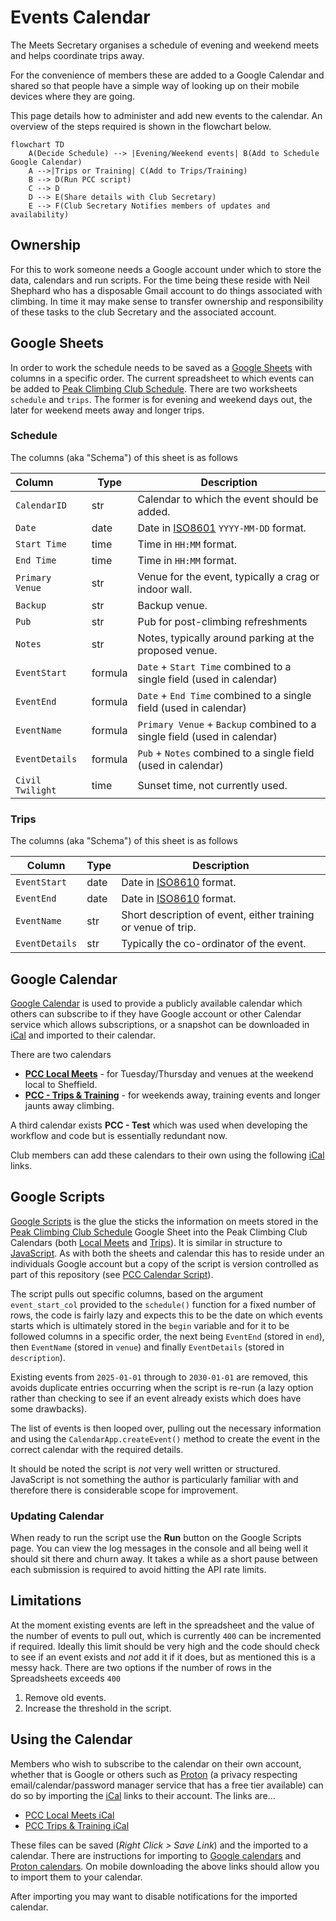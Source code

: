 # Events Calendar

The Meets Secretary organises a schedule of evening and weekend meets and helps coordinate trips away.

For the convenience of members these are added to a Google Calendar and shared so that people have a simple way of
looking up on their mobile devices where they are going.

This page details how to administer and add new events to the calendar. An overview of the steps required is shown in
the flowchart below.

```mermaid
flowchart TD
    A(Decide Schedule) --> |Evening/Weekend events| B(Add to Schedule Google Calendar)
    A -->|Trips or Training| C(Add to Trips/Training)
    B --> D(Run PCC script)
    C --> D
    D --> E(Share details with Club Secretary)
    E --> F(Club Secretary Notifies members of updates and availability)
```

## Ownership

For this to work someone needs a Google account under which to store the data, calendars and run scripts. For the time
being these reside with Neil Shephard who has a disposable Gmail account to do things associated with climbing. In time
it may make sense to transfer ownership and responsibility of these tasks to the club Secretary and the associated account.

## Google Sheets

In order to work the schedule needs to be saved as a [Google Sheets][google_sheets] with columns in a specific
order. The current spreadsheet to which events can be added to [Peak Climbing Club Schedule][pcc_schedule]. There are
two worksheets `schedule` and `trips`. The former is for evening and weekend days out, the later for weekend meets away
and longer trips.

### Schedule

The columns (aka "Schema") of this sheet is as follows

| Column           | Type    | Description                                                              |
| :--------------- | ------- | ------------------------------------------------------------------------ |
| `CalendarID`     | str     | Calendar to which the event should be added.                             |
| `Date`           | date    | Date in [ISO8601][iso8601] `YYYY-MM-DD` format.                          |
| `Start Time`     | time    | Time in `HH:MM` format.                                                  |
| `End Time`       | time    | Time in `HH:MM` format.                                                  |
| `Primary Venue`  | str     | Venue for the event, typically a crag or indoor wall.                    |
| `Backup`         | str     | Backup venue.                                                            |
| `Pub`            | str     | Pub for post-climbing refreshments                                       |
| `Notes`          | str     | Notes, typically around parking at the proposed venue.                   |
| `EventStart`     | formula | `Date` + `Start Time` combined to a single field (used in calendar)      |
| `EventEnd`       | formula | `Date` + `End Time` combined to a single field (used in calendar)        |
| `EventName`      | formula | `Primary Venue` + `Backup` combined to a single field (used in calendar) |
| `EventDetails`   | formula | `Pub` + `Notes` combined to a single field (used in calendar)            |
| `Civil Twilight` | time    | Sunset time, not currently used.                                         |

### Trips

The columns (aka "Schema") of this sheet is as follows

| Column         | Type | Description                                                   |
| -------------- | ---- | ------------------------------------------------------------- |
| `EventStart`   | date | Date in [ISO8610][iso8601] format.                            |
| `EventEnd`     | date | Date in [ISO8610][iso8601] format.                            |
| `EventName`    | str  | Short description of event, either training or venue of trip. |
| `EventDetails` | str  | Typically the co-ordinator of the event.                      |

## Google Calendar

[Google Calendar][google_calendar] is used to provide a publicly available calendar which others can subscribe to if
they have Google account or other Calendar service which allows subscriptions, or a snapshot can be downloaded in
[iCal][ical] and imported to their calendar.

There are two calendars

- [**PCC Local Meets**][pcc_calendar_local] - for Tuesday/Thursday and venues at the weekend local to Sheffield.
- [**PCC - Trips & Training**][pcc_calendar_trips] - for weekends away, training events and longer jaunts away climbing.

A third calendar exists **PCC - Test** which was used when developing the workflow and code but is essentially redundant
now.

Club members can add these calendars to their own using the following [iCal][ical] links.

## Google Scripts

[Google Scripts][google_scripts] is the glue the sticks the information on meets stored in the [Peak Climbing Club
Schedule][pcc_schedule] Google Sheet into the Peak Climbing Club Calendars (both [Local Meets][pcc_calendar_local] and
[Trips][pcc_calendar_trips]). It is similar in structure to [JavaScript][js]. As with both the sheets and calendar this
has to reside under an individuals Google account but a copy of the script is version controlled as part of this
repository (see [PCC Calendar Script][gs_pcc_script]).

The script pulls out specific columns, based on the argument `event_start_col` provided to the `schedule()` function for
a fixed number of rows, the code is fairly lazy and expects this to be the date on which events starts which is
ultimately stored in the `begin` variable and for it to be followed columns in a specific order, the next being
`EventEnd` (stored in `end`), then `EventName` (stored in `venue`) and finally `EventDetails` (stored in `description`).

Existing events from `2025-01-01` through to `2030-01-01` are removed, this avoids duplicate entries occurring when the
script is re-run (a lazy option rather than checking to see if an event already exists which does have some drawbacks).

The list of events is then looped over, pulling out the necessary information and using the `CalendarApp.createEvent()`
method to create the event in the correct calendar with the required details.

It should be noted the script is _not_ very well written or structured. JavaScript is not something the author is
particularly familiar with and therefore there is considerable scope for improvement.

### Updating Calendar

When ready to run the script use the **Run** button on the Google Scripts page. You can view the log messages in the
console and all being well it should sit there and churn away. It takes a while as a short pause between each submission
is required to avoid hitting the API rate limits.

## Limitations

At the moment existing events are left in the spreadsheet and the value of the number of events to pull out, which is
currently `400` can be incremented if required. Ideally this limit should be very high and the code should check to see
if an event exists and _not_ add it if it does, but as mentioned this is a messy hack. There are two options if the
number of rows in the Spreadsheets exceeds `400`

1. Remove old events.
2. Increase the threshold in the script.

## Using the Calendar

Members who wish to subscribe to the calendar on their own account, whether that is Google or others such as
[Proton][proton] (a privacy respecting email/calendar/password manager service that has a free tier available) can do so
by importing the [iCal][ical] links to their account. The links are...

- [PCC Local Meets iCal][pcc_calendar_ical_local]
- [PCC Trips & Training iCal][pcc_calendar_ical_trips]

These files can be saved (_Right Click > Save Link_) and the imported to a calendar. There are instructions for
importing to [Google calendars][google_desktop_impport] and [Proton calendars][proton_desktop_import]. On mobile
downloading the above links should allow you to import them to your calendar.

After importing you may want to disable notifications for the imported calendar.

[google_calendar]: https://support.google.com/calendar/?hl=en#topic=10509740
[google_desktop_impport]: https://support.google.com/calendar/answer/37118?hl=en&co=GENIE.Platform%3DDesktop
[google_scripts]: https://developers.google.com/apps-script/support
[google_sheets]: https://support.google.com/a/users/answer/9282959?hl=en
[gs_pcc_script]: https://codeberg.org/slackline/pcc-admin/src/branch/main/scripts/populate_calendar.js
[ical]: https://en.wikipedia.org/wiki/ICalendar
[iso8601]: https://en.wikipedia.org/wiki/ISO_8601
[js]: https://en.wikipedia.org/wiki/JavaScript
[pcc_calendar_local]: https://calendar.google.com/calendar/embed?src=3412ff22d718172b3eccf2e345bb09be43f8c46771e10dc29f9f8d085fa2a053%40group.calendar.google.com&ctz=Europe%2FLondon
[pcc_calendar_trips]: https://calendar.google.com/calendar/embed?src=2f51a5bcf421937822c08f6fcbbde00ab453f958e1df1fdc277cac9256235034%40group.calendar.google.com&ctz=Europe%2FLondon
[pcc_schedule]: https://docs.google.com/spreadsheets/d/14bFheHdIk8RrWQsDYKMBgmciu9zmjT80zzLd8skBSug/
[pcc_calendar_ical_local]: https://calendar.google.com/calendar/ical/3412ff22d718172b3eccf2e345bb09be43f8c46771e10dc29f9f8d085fa2a053%40group.calendar.google.com/public/basic.ics
[pcc_calendar_ical_trips]: https://calendar.google.com/calendar/ical/2f51a5bcf421937822c08f6fcbbde00ab453f958e1df1fdc277cac9256235034%40group.calendar.google.com/public/basic.ics
[proton]: https://proton.me/
[proton_desktop_import]: https://proton.me/support/how-to-import-calendar-to-proton-calendar
